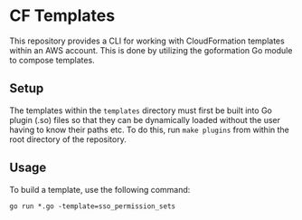 # CF Templates

This repository provides a CLI for working with CloudFormation
templates within an AWS account. This is done by utilizing the
goformation Go module to compose templates.

## Setup

The templates within the `templates` directory must first be
built into Go plugin (.so) files so that they can be dynamically
loaded without the user having to know their paths etc. To do
this, run `make plugins` from within the root directory of the
repository.

## Usage

To build a template, use the following command:

`go run *.go -template=sso_permission_sets`